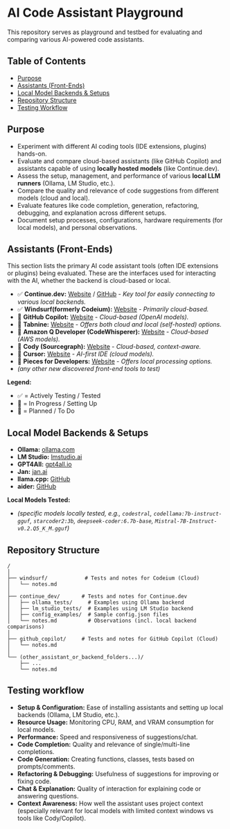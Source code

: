 # AI Code Assistant Playground

This repository serves as playground and testbed for evaluating and comparing various AI-powered code assistants. 

## Table of Contents

*   [Purpose](#purpose)
*   [Assistants (Front-Ends)](#assistants-front-ends)
*   [Local Model Backends & Setups](#local-model-backends--setups)
*   [Repository Structure](#repository-structure)
*   [Testing Workflow](#testing-workflow)
  
## Purpose

*   Experiment with different AI coding tools (IDE extensions, plugins) hands-on.
*   Evaluate and compare cloud-based assistants (like GitHub Copilot) and assistants capable of using **locally hosted models** (like Continue.dev).
*   Assess the setup, management, and performance of various **local LLM runners** (Ollama, LM Studio, etc.).
*   Compare the quality and relevance of code suggestions from different models (cloud and local).
*   Evaluate features like code completion, generation, refactoring, debugging, and explanation across different setups.
*   Document setup processes, configurations, hardware requirements (for local models), and personal observations.

## Assistants (Front-Ends)

This section lists the primary AI code assistant tools (often IDE extensions or plugins) being evaluated. These are the interfaces used for interacting with the AI, whether the backend is cloud-based or local.

*   ✅ **Continue.dev:** [Website](https://continue.dev/) / [GitHub](https://github.com/continuedev/continue) - *Key tool for easily connecting to various local backends.*
*   ✅ **Windsurf(formerly Codeium):** [Website](https://codeium.com/) - *Primarily cloud-based.*
*   🔄 **GitHub Copilot:** [Website](https://github.com/features/copilot) - *Cloud-based (OpenAI models).*
*   📝 **Tabnine:** [Website](https://www.tabnine.com/) - *Offers both cloud and local (self-hosted) options.*
*   📝 **Amazon Q Developer (CodeWhisperer):** [Website](https://aws.amazon.com/q/developer/) - *Cloud-based (AWS models).*
*   📝 **Cody (Sourcegraph):** [Website](https://sourcegraph.com/cody) - *Cloud-based, context-aware.*
*   📝 **Cursor:** [Website](https://cursor.sh/) - *AI-first IDE (cloud models).*
*   📝 **Pieces for Developers:** [Website](https://pieces.app/) - *Offers local processing options.*
*   *(any other new discovered front-end tools to test)*

**Legend:**
*   ✅ = Actively Testing / Tested
*   🔄 = In Progress / Setting Up
*   📝 = Planned / To Do

## Local Model Backends & Setups
*   **Ollama:** [ollama.com](https://ollama.com/)
*   **LM Studio:** [lmstudio.ai](https://lmstudio.ai/)
*   **GPT4All:** [gpt4all.io](https://gpt4all.io/)
*   **Jan:** [jan.ai](https://jan.ai/)
*   **llama.cpp:** [GitHub](https://github.com/ggerganov/llama.cpp)
*   **aider:** [GitHub](https://github.com/Aider-AI/aider)


**Local Models Tested:**
*   *(specific models locally tested, e.g., `codestral`, `codellama:7b-instruct-gguf`, `starcoder2:3b`, `deepseek-coder:6.7b-base`, `Mistral-7B-Instruct-v0.2.Q5_K_M.gguf`)*

## Repository Structure
```
/
│
├── windsurf/            # Tests and notes for Codeium (Cloud)
│   └── notes.md
│
├── continue_dev/       # Tests and notes for Continue.dev
│   ├── ollama_tests/     # Examples using Ollama backend
│   ├── lm_studio_tests/  # Examples using LM Studio backend
│   ├── config_examples/  # Sample config.json files
│   └── notes.md          # Observations (incl. local backend comparisons)
│
├── github_copilot/     # Tests and notes for GitHub Copilot (Cloud)
│   └── notes.md
│
└── (other_assistant_or_backend_folders...)/
    ├── ...
    └── notes.md
```

## Testing workflow

*   **Setup & Configuration:** Ease of installing assistants and setting up local backends (Ollama, LM Studio, etc.).
*   **Resource Usage:** Monitoring CPU, RAM, and VRAM consumption for local models.
*   **Performance:** Speed and responsiveness of suggestions/chat.
*   **Code Completion:** Quality and relevance of single/multi-line completions.
*   **Code Generation:** Creating functions, classes, tests based on prompts/comments.
*   **Refactoring & Debugging:** Usefulness of suggestions for improving or fixing code.
*   **Chat & Explanation:** Quality of interaction for explaining code or answering questions.
*   **Context Awareness:** How well the assistant uses project context (especially relevant for local models with limited context windows vs tools like Cody/Copilot).

